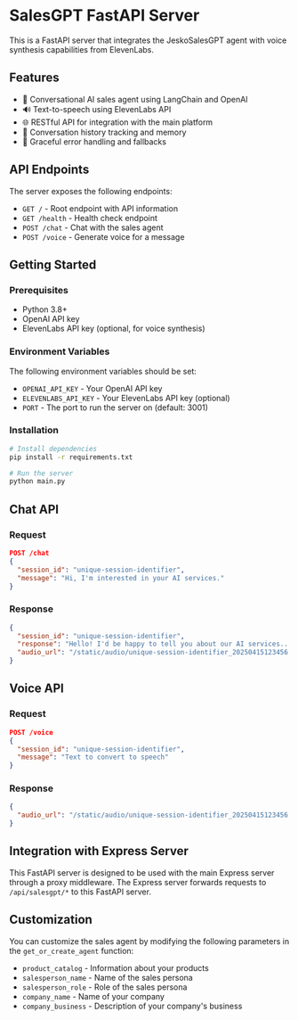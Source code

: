 # SalesGPT FastAPI Server

This is a FastAPI server that integrates the JeskoSalesGPT agent with voice synthesis capabilities from ElevenLabs.

## Features

- 🤖 Conversational AI sales agent using LangChain and OpenAI
- 🔊 Text-to-speech using ElevenLabs API
- 🌐 RESTful API for integration with the main platform
- 🧠 Conversation history tracking and memory
- 🔄 Graceful error handling and fallbacks

## API Endpoints

The server exposes the following endpoints:

- `GET /` - Root endpoint with API information
- `GET /health` - Health check endpoint
- `POST /chat` - Chat with the sales agent
- `POST /voice` - Generate voice for a message

## Getting Started

### Prerequisites

- Python 3.8+
- OpenAI API key
- ElevenLabs API key (optional, for voice synthesis)

### Environment Variables

The following environment variables should be set:

- `OPENAI_API_KEY` - Your OpenAI API key
- `ELEVENLABS_API_KEY` - Your ElevenLabs API key (optional)
- `PORT` - The port to run the server on (default: 3001)

### Installation

```bash
# Install dependencies
pip install -r requirements.txt

# Run the server
python main.py
```

## Chat API

### Request

```json
POST /chat
{
  "session_id": "unique-session-identifier",
  "message": "Hi, I'm interested in your AI services."
}
```

### Response

```json
{
  "session_id": "unique-session-identifier",
  "response": "Hello! I'd be happy to tell you about our AI services...",
  "audio_url": "/static/audio/unique-session-identifier_20250415123456.mp3"
}
```

## Voice API

### Request

```json
POST /voice
{
  "session_id": "unique-session-identifier",
  "message": "Text to convert to speech"
}
```

### Response

```json
{
  "audio_url": "/static/audio/unique-session-identifier_20250415123456.mp3"
}
```

## Integration with Express Server

This FastAPI server is designed to be used with the main Express server through a proxy middleware. The Express server forwards requests to `/api/salesgpt/*` to this FastAPI server.

## Customization

You can customize the sales agent by modifying the following parameters in the `get_or_create_agent` function:

- `product_catalog` - Information about your products
- `salesperson_name` - Name of the sales persona
- `salesperson_role` - Role of the sales persona
- `company_name` - Name of your company
- `company_business` - Description of your company's business